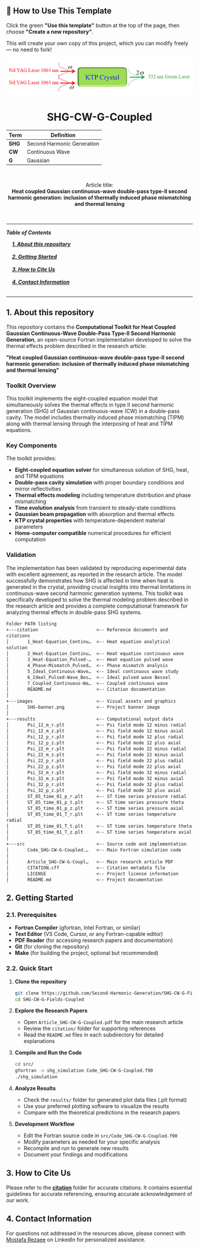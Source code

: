 ## 🧰 How to Use This Template    

Click the green **"Use this template"** button at the top of the page, then choose **"Create a new repository"**.   

This will create your own copy of this project, which you can modify freely — no need to fork!   

 
<p align="center">
  <img src="./images/SHG-banner.png" alt="SHG Logo">
</p>


<h1 align="center">SHG-CW-G-Coupled</h1>

<div align="center">

| **Term** | **Definition** |
|----------|----------------|
| **SHG** | Second Harmonic Generation |
| **CW** | Continuous Wave |
| **G** | Gaussian |
</div>

&nbsp;

<div align="center">

Article title:       
**Heat coupled Gaussian continuous-wave double-pass type-II second harmonic generation: inclusion of thermally induced phase mismatching and thermal lensing**
</div>

&nbsp;

---

***Table of Contents***

<div>
  &nbsp;&nbsp;&nbsp;&nbsp;<a href="#1-about-this-repository"><i><b>1. About this repository</b></i></a>
</div>
&nbsp;

<div>
  &nbsp;&nbsp;&nbsp;&nbsp;<a href="#2-getting-started"><i><b>2. Getting Started</b></i></a>
</div>
&nbsp;

<div>
  &nbsp;&nbsp;&nbsp;&nbsp;<a href="#3-how-to-cite-us"><i><b>3. How to Cite Us</b></i></a>
</div>
&nbsp;


<div>
  &nbsp;&nbsp;&nbsp;&nbsp;<a href="#4-contact-information"><i><b>4. Contact Information</b></i></a>
</div>
&nbsp;

---    

## 1. About this repository

This repository contains the **Computational Toolkit for Heat Coupled Gaussian Continuous-Wave Double-Pass Type-II Second Harmonic Generation**, an open-source Fortran implementation developed to solve the thermal effects problem described in the research article:

**"Heat coupled Gaussian continuous-wave double-pass type-II second harmonic generation: inclusion of thermally induced phase mismatching and thermal lensing"**

### Toolkit Overview

This toolkit implements the eight-coupled equation model that simultaneously solves the thermal effects in type II second harmonic generation (SHG) of Gaussian continuous-wave (CW) in a double-pass cavity. The model includes thermally induced phase mismatching (TIPM) along with thermal lensing through the interposing of heat and TIPM equations.

### Key Components

The toolkit provides:
- **Eight-coupled equation solver** for simultaneous solution of SHG, heat, and TIPM equations
- **Double-pass cavity simulation** with proper boundary conditions and mirror reflectivities
- **Thermal effects modeling** including temperature distribution and phase mismatching
- **Time evolution analysis** from transient to steady-state conditions
- **Gaussian beam propagation** with absorption and thermal effects
- **KTP crystal properties** with temperature-dependent material parameters
- **Home-computer compatible** numerical procedures for efficient computation

### Validation

The implementation has been validated by reproducing experimental data with excellent agreement, as reported in the research article. The model successfully demonstrates how SHG is affected in time when heat is generated in the crystal, providing crucial insights into thermal limitations in continuous-wave second harmonic generation systems. This toolkit was specifically developed to solve the thermal modeling problem described in the research article and provides a complete computational framework for analyzing thermal effects in double-pass SHG systems.



```
Folder PATH listing
+---citation                      <-- Reference documents and citations
│       1_Heat-Equation_Continu…  <-- Heat equation analytical solution
│       2_Heat-Equation_Continu…  <-- Heat equation continuous wave
│       3_Heat-Equation_Pulsed-…  <-- Heat equation pulsed wave
│       4_Phase-Mismatch_Pulsed…  <-- Phase mismatch analysis
│       5_Ideal_Continuous-Wave…  <-- Ideal continuous wave study
│       6_Ideal_Pulsed-Wave_Bes…  <-- Ideal pulsed wave Bessel
│       7_Coupled_Continuous-Wa…  <-- Coupled continuous wave
│       README.md                 <-- Citation documentation
│
+---images                        <-- Visual assets and graphics
│       SHG-banner.png            <-- Project banner image
│
+---results                       <-- Computational output data
│       Psi_12_m_r.plt            <-- Psi field mode 12 minus radial
│       Psi_12_m_z.plt            <-- Psi field mode 12 minus axial
│       Psi_12_p_r.plt            <-- Psi field mode 12 plus radial
│       Psi_12_p_z.plt            <-- Psi field mode 12 plus axial
│       Psi_22_m_r.plt            <-- Psi field mode 22 minus radial
│       Psi_22_m_z.plt            <-- Psi field mode 22 minus axial
│       Psi_22_p_r.plt            <-- Psi field mode 22 plus radial
│       Psi_22_p_z.plt            <-- Psi field mode 22 plus axial
│       Psi_32_m_r.plt            <-- Psi field mode 32 minus radial
│       Psi_32_m_z.plt            <-- Psi field mode 32 minus axial
│       Psi_32_p_r.plt            <-- Psi field mode 32 plus radial
│       Psi_32_p_z.plt            <-- Psi field mode 32 plus axial
│       ST_85_time_01_p_r.plt     <-- ST time series pressure radial
│       ST_85_time_01_p_t.plt     <-- ST time series pressure theta
│       ST_85_time_01_p_z.plt     <-- ST time series pressure axial
│       ST_85_time_01_T_r.plt     <-- ST time series temperature radial
│       ST_85_time_01_T_t.plt     <-- ST time series temperature theta
│       ST_85_time_01_T_z.plt     <-- ST time series temperature axial
│
+---src                           <-- Source code and implementation
│       Code_SHG-CW-G-Coupled.…   <-- Main Fortran simulation code
│
│       Article_SHG-CW-G-Coupl…   <-- Main research article PDF
│       CITATION.cff              <-- Citation metadata file
│       LICENSE                   <-- Project license information
│       README.md                 <-- Project documentation
```

## 2. Getting Started

### 2.1. Prerequisites
- **Fortran Compiler** (gfortran, Intel Fortran, or similar)
- **Text Editor** (VS Code, Cursor, or any Fortran-capable editor)
- **PDF Reader** (for accessing research papers and documentation)
- **Git** (for cloning the repository)
- **Make** (for building the project, optional but recommended)

### 2.2. Quick Start

1. **Clone the repository**
   ```bash
   git clone https://github.com/Second-Harmonic-Generation/SHG-CW-G-Fields-Coupled.git
   cd SHG-CW-G-Fields-Coupled
   ```

2. **Explore the Research Papers**
   - Open `Article_SHG-CW-G-Coupled.pdf` for the main research article
   - Review the `citation/` folder for supporting references
   - Read the `README.md` files in each subdirectory for detailed explanations

3. **Compile and Run the Code**
   ```bash
   cd src/
   gfortran -o shg_simulation Code_SHG-CW-G-Coupled.f90
   ./shg_simulation
   ```

4. **Analyze Results**
   - Check the `results/` folder for generated plot data files (.plt format)
   - Use your preferred plotting software to visualize the results
   - Compare with the theoretical predictions in the research papers

5. **Development Workflow**
   - Edit the Fortran source code in `src/Code_SHG-CW-G-Coupled.f90`
   - Modify parameters as needed for your specific analysis
   - Recompile and run to generate new results
   - Document your findings and modifications


## 3. How to Cite Us
Please refer to the [**citation**](./citation/) folder for accurate citations. It contains essential guidelines for accurate referencing, ensuring accurate acknowledgement of our work.


  
## 4. Contact Information

For questions not addressed in the resources above, please connect with [Mostafa Rezaee](https://www.linkedin.com/in/mostafa-rezaee/) on LinkedIn for personalized assistance.
